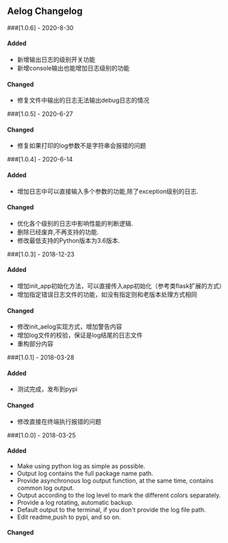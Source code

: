 ## Aelog Changelog

###[1.0.6] - 2020-8-30

#### Added
- 新增输出日志的级别开关功能
- 新增console输出也能增加日志级别的功能

#### Changed
- 修复文件中输出的日志无法输出debug日志的情况


###[1.0.5] - 2020-6-27

#### Changed
- 修复如果打印的log参数不是字符串会报错的问题

###[1.0.4] - 2020-6-14

#### Added 
- 增加日志中可以直接输入多个参数的功能,除了exception级别的日志.

#### Changed
- 优化各个级别的日志中影响性能的判断逻辑.
- 删除已经废弃,不再支持的功能.
- 修改最低支持的Python版本为3.6版本.

###[1.0.3] - 2018-12-23

#### Added 

- 增加init_app初始化方法，可以直接传入app初始化（参考类flask扩展的方式）
- 增加指定错误日志文件的功能，如没有指定则和老版本处理方式相同

#### Changed
- 修改init_aelog实现方式，增加警告内容
- 增加log文件的校验，保证是log结尾的日志文件
- 重构部分内容

###[1.0.1] - 2018-03-28

#### Added 

- 测试完成，发布到pypi


#### Changed
- 修改直接在终端执行报错的问题

###[1.0.0] - 2018-03-25

#### Added 

- Make using python log as simple as possible.
- Output log contains the full package name path.
- Provide asynchronous log output function, at the same time, contains common log output.
- Output according to the log level to mark the different colors separately.
- Provide a log rotating, automatic backup.
- Default output to the terminal, if you don't provide the log file path.
- Edit readme,push to pypi, and so on.


#### Changed
